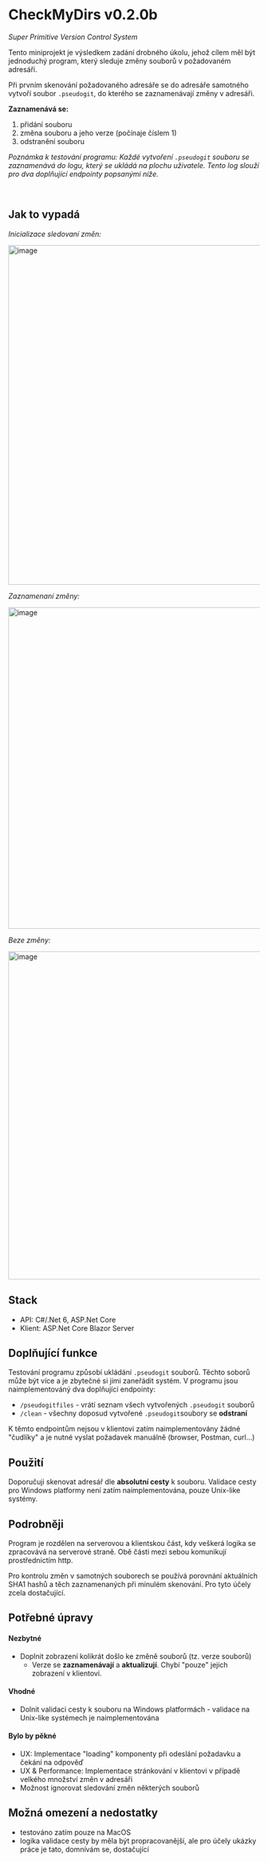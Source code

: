 # CheckMyDirs v0.2.0b
_Super Primitive Version Control System_

Tento miniprojekt je výsledkem zadání drobného úkolu, jehož cílem měl být jednoduchý program, který sleduje změny souborů v požadovaném adresáři.

Při prvním skenování požadovaného adresáře se do adresáře samotného vytvoří soubor `.pseudogit`, do kterého se zaznamenávají změny v adresáři.

**Zaznamenává se:**
1) přidání souboru
2) změna souboru a jeho verze (počínaje číslem 1)
3) odstranění souboru

_Poznámka k testování programu: Každé vytvoření `.pseudogit` souboru se zaznamenává do logu, který se ukládá na plochu uživatele. Tento log slouží pro
dva doplňující endpointy popsanými níže._

<br>

## Jak to vypadá

_Inicializace sledovaní změn:_

<img width="679" alt="image" src="https://user-images.githubusercontent.com/91826791/178426367-576f1c23-fef8-45df-9bed-264d7968770c.png">
<br>


_Zaznamenaní změny:_

<img width="643" alt="image" src="https://user-images.githubusercontent.com/91826791/178426687-d47bebf5-301b-45b0-8b26-c7e3a7808fc0.png">
<br>

_Beze změny:_

<img width="656" alt="image" src="https://user-images.githubusercontent.com/91826791/178427649-67956fea-76f9-42c2-8290-404b252d6e89.png">
<br>

## Stack
  - API: C#/.Net 6, ASP.Net Core
  - Klient: ASP.Net Core Blazor Server


## Doplňující funkce
Testování programu způsobí ukládání `.pseudogit` souborů. Těchto soborů může být více a je zbytečné si jimi zaneřádit systém.
V programu jsou naimplementováný dva doplňující endpointy:

- `/pseudogitfiles` - vrátí seznam všech vytvořených `.pseudogit` souborů
- `/clean` - všechny doposud vytvořené `.pseudogit`soubory se **odstraní**

K těmto endpointům nejsou v klientovi zatím naimplementovány žádné "čudlíky" a je nutné vyslat požadavek manuálně (browser, Postman, curl...)


## Použití
Doporučuji skenovat adresář dle **absolutní cesty** k souboru. Validace cesty pro Windows platformy není zatím naimplementována, pouze Unix-like systémy. 

## Podrobněji
Program je rozdělen na serverovou a klientskou část, kdy veškerá logika se zpracovává na serverové straně. Obě části mezi sebou komunikují prostřednictím
http.

Pro kontrolu změn v samotných souborech se používá porovnání aktuálních SHA1 hashů a těch zaznamenaných při minulém skenování. 
Pro tyto účely zcela dostačující. 


## Potřebné úpravy

#### Nezbytné
- Doplnit zobrazení kolikrát došlo ke změně souborů (tz. verze souborů)
  - Verze se **zaznamenávají** a **aktualizují**. Chybí "pouze" jejich zobrazení v klientovi.

#### Vhodné
- Dolnit validaci cesty k souboru na Windows platformách - validace na Unix-like systémech je naimplementována

#### Bylo by pěkné
- UX: Implementace "loading" komponenty při odeslání požadavku a čekání na odpověď
- UX & Performance: Implementace stránkování v klientovi v případě velkého množství změn v adresáři
- Možnost ignorovat sledování změn některých souborů
  
## Možná omezení a nedostatky
- testováno zatím pouze na MacOS
- logika validace cesty by měla být propracovanější, ale pro účely ukázky práce je tato, domnívám se, dostačující
